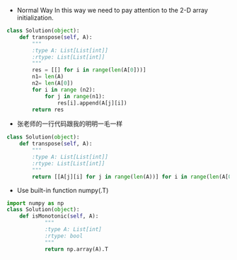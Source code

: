 - Normal Way 
In this way we need to pay attention to the 2-D array initialization.     
```python
class Solution(object):
    def transpose(self, A):
        """
        :type A: List[List[int]]
        :rtype: List[List[int]]
        """
        res = [[] for i in range(len(A[0]))]
        n1= len(A)
        n2= len(A[0])
        for i in range (n2):
            for j in range(n1):
                res[i].append(A[j][i])
        return res
```
- 张老师的一行代码跟我的明明一毛一样  
```python
class Solution(object):
    def transpose(self, A):
        """
        :type A: List[List[int]]
        :rtype: List[List[int]]
        """
        return [[A[j][i] for j in range(len(A))] for i in range(len(A[0])) ]
```
- Use built-in function numpy(.T)  
```python
import numpy as np
class Solution(object):
    def isMonotonic(self, A):
            """
            :type A: List[int]
            :rtype: bool
            """
            return np.array(A).T
```
